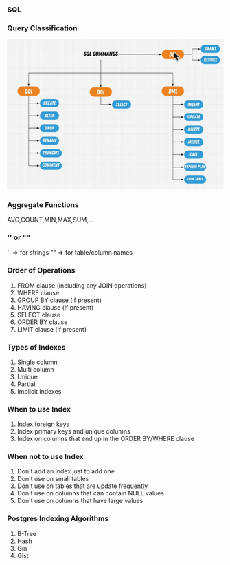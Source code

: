 ### SQL

### Query Classification

![alt text](image.png)

### Aggregate Functions

AVG,COUNT,MIN,MAX,SUM,...

### '' or ""

'' => for strings
"" => for table/column names

### Order of Operations

1. FROM clause (including any JOIN operations)
2. WHERE clause
3. GROUP BY clause (if present)
4. HAVING clause (if present)
5. SELECT clause
6. ORDER BY clause
7. LIMIT clause (if present)

### Types of Indexes

1. Single column
2. Multi column
3. Unique
4. Partial
5. Implicit indexes

### When to use Index

1. Index foreign keys
2. Index primary keys and unique columns
3. Index on columns that end up in the ORDER BY/WHERE clause

### When not to use Index

1. Don't add an index just to add one
2. Don't use on small tables
3. Don't use on tables that are update frequently
4. Don't use on columns that can contain NULL values
5. Don't use on columns that have large values

### Postgres Indexing Algorithms

1. B-Tree
2. Hash
3. Gin
4. Gist
